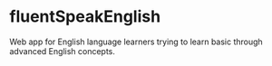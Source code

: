 # fluentSpeakEnglish
Web app for English language learners trying to learn basic through advanced English concepts.
